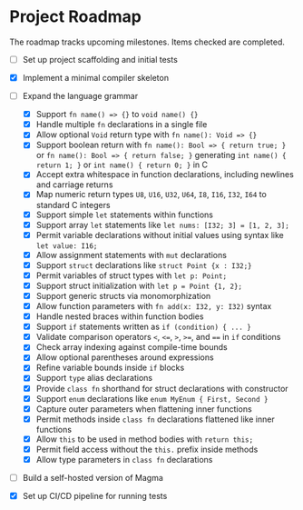 # Project Roadmap

The roadmap tracks upcoming milestones. Items checked are completed.

- [ ] Set up project scaffolding and initial tests
- [x] Implement a minimal compiler skeleton
- [ ] Expand the language grammar
  - [x] Support `fn name() => {}` to `void name() {}`
  - [x] Handle multiple `fn` declarations in a single file
  - [x] Allow optional `Void` return type with `fn name(): Void => {}`
  - [x] Support boolean return with `fn name(): Bool => { return true; }` or
    `fn name(): Bool => { return false; }` generating
    `int name() { return 1; }` or `int name() { return 0; }` in C
  - [x] Accept extra whitespace in function declarations, including newlines
    and carriage returns
  - [x] Map numeric return types `U8`, `U16`, `U32`, `U64`, `I8`, `I16`, `I32`,
    `I64` to standard C integers
  - [x] Support simple `let` statements within functions
  - [x] Support array `let` statements like `let nums: [I32; 3] = [1, 2, 3];`
  - [x] Permit variable declarations without initial values using syntax like
    `let value: I16;`
  - [x] Allow assignment statements with `mut` declarations
  - [x] Support `struct` declarations like `struct Point {x : I32;}`
  - [x] Permit variables of struct types with `let p: Point;`
  - [x] Support struct initialization with `let p = Point {1, 2};`
  - [x] Support generic structs via monomorphization
  - [x] Allow function parameters with `fn add(x: I32, y: I32)` syntax
  - [x] Handle nested braces within function bodies
  - [x] Support `if` statements written as `if (condition) { ... }`
  - [x] Validate comparison operators `<`, `<=`, `>`, `>=`, and `==` in `if`
    conditions
  - [x] Check array indexing against compile-time bounds
  - [x] Allow optional parentheses around expressions
  - [x] Refine variable bounds inside `if` blocks
  - [x] Support `type` alias declarations
  - [x] Provide `class fn` shorthand for struct declarations with constructor
  - [x] Support `enum` declarations like `enum MyEnum { First, Second }`
  - [x] Capture outer parameters when flattening inner functions
  - [x] Permit methods inside `class fn` declarations flattened like inner
    functions
  - [x] Allow `this` to be used in method bodies with `return this;`
  - [x] Permit field access without the `this.` prefix inside methods
  - [x] Allow type parameters in `class fn` declarations
- [ ] Build a self-hosted version of Magma

- [x] Set up CI/CD pipeline for running tests
